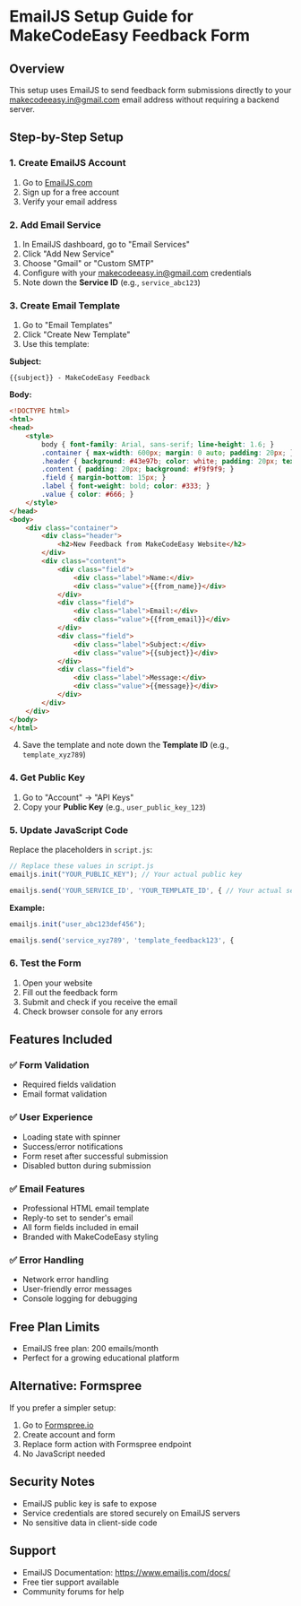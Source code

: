 # EmailJS Setup Guide for MakeCodeEasy Feedback Form

## Overview
This setup uses EmailJS to send feedback form submissions directly to your makecodeeasy.in@gmail.com email address without requiring a backend server.

## Step-by-Step Setup

### 1. Create EmailJS Account
1. Go to [EmailJS.com](https://www.emailjs.com/)
2. Sign up for a free account
3. Verify your email address

### 2. Add Email Service
1. In EmailJS dashboard, go to "Email Services"
2. Click "Add New Service"
3. Choose "Gmail" or "Custom SMTP"
4. Configure with your makecodeeasy.in@gmail.com credentials
5. Note down the **Service ID** (e.g., `service_abc123`)

### 3. Create Email Template
1. Go to "Email Templates"
2. Click "Create New Template"
3. Use this template:

**Subject:**
```
{{subject}} - MakeCodeEasy Feedback
```

**Body:**
```html
<!DOCTYPE html>
<html>
<head>
    <style>
        body { font-family: Arial, sans-serif; line-height: 1.6; }
        .container { max-width: 600px; margin: 0 auto; padding: 20px; }
        .header { background: #43e97b; color: white; padding: 20px; text-align: center; }
        .content { padding: 20px; background: #f9f9f9; }
        .field { margin-bottom: 15px; }
        .label { font-weight: bold; color: #333; }
        .value { color: #666; }
    </style>
</head>
<body>
    <div class="container">
        <div class="header">
            <h2>New Feedback from MakeCodeEasy Website</h2>
        </div>
        <div class="content">
            <div class="field">
                <div class="label">Name:</div>
                <div class="value">{{from_name}}</div>
            </div>
            <div class="field">
                <div class="label">Email:</div>
                <div class="value">{{from_email}}</div>
            </div>
            <div class="field">
                <div class="label">Subject:</div>
                <div class="value">{{subject}}</div>
            </div>
            <div class="field">
                <div class="label">Message:</div>
                <div class="value">{{message}}</div>
            </div>
        </div>
    </div>
</body>
</html>
```

4. Save the template and note down the **Template ID** (e.g., `template_xyz789`)

### 4. Get Public Key
1. Go to "Account" → "API Keys"
2. Copy your **Public Key** (e.g., `user_public_key_123`)

### 5. Update JavaScript Code
Replace the placeholders in `script.js`:

```javascript
// Replace these values in script.js
emailjs.init("YOUR_PUBLIC_KEY"); // Your actual public key

emailjs.send('YOUR_SERVICE_ID', 'YOUR_TEMPLATE_ID', { // Your actual service and template IDs
```

**Example:**
```javascript
emailjs.init("user_abc123def456");

emailjs.send('service_xyz789', 'template_feedback123', {
```

### 6. Test the Form
1. Open your website
2. Fill out the feedback form
3. Submit and check if you receive the email
4. Check browser console for any errors

## Features Included

### ✅ Form Validation
- Required fields validation
- Email format validation

### ✅ User Experience
- Loading state with spinner
- Success/error notifications
- Form reset after successful submission
- Disabled button during submission

### ✅ Email Features
- Professional HTML email template
- Reply-to set to sender's email
- All form fields included in email
- Branded with MakeCodeEasy styling

### ✅ Error Handling
- Network error handling
- User-friendly error messages
- Console logging for debugging

## Free Plan Limits
- EmailJS free plan: 200 emails/month
- Perfect for a growing educational platform

## Alternative: Formspree
If you prefer a simpler setup:
1. Go to [Formspree.io](https://formspree.io/)
2. Create account and form
3. Replace form action with Formspree endpoint
4. No JavaScript needed

## Security Notes
- EmailJS public key is safe to expose
- Service credentials are stored securely on EmailJS servers
- No sensitive data in client-side code

## Support
- EmailJS Documentation: https://www.emailjs.com/docs/
- Free tier support available
- Community forums for help
